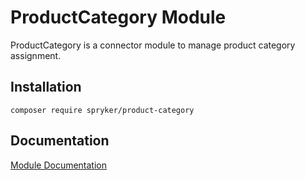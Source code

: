# ProductCategory Module

ProductCategory is a connector module to manage product category assignment.

## Installation

```
composer require spryker/product-category
```

## Documentation

[Module Documentation](http://academy.spryker.com/developing_with_spryker/module_guide/products/product/product.html)

